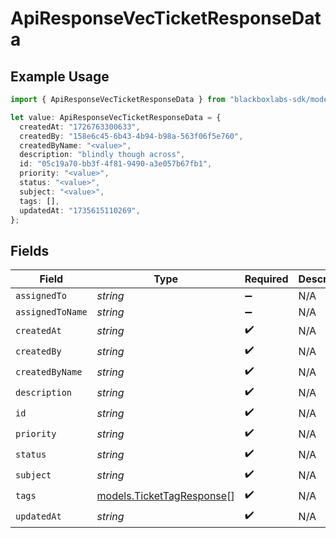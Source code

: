 # ApiResponseVecTicketResponseData

## Example Usage

```typescript
import { ApiResponseVecTicketResponseData } from "blackboxlabs-sdk/models";

let value: ApiResponseVecTicketResponseData = {
  createdAt: "1726763300633",
  createdBy: "158e6c45-6b43-4b94-b98a-563f06f5e760",
  createdByName: "<value>",
  description: "blindly though across",
  id: "05c19a70-bb3f-4f81-9490-a3e057b67fb1",
  priority: "<value>",
  status: "<value>",
  subject: "<value>",
  tags: [],
  updatedAt: "1735615110269",
};
```

## Fields

| Field                                                        | Type                                                         | Required                                                     | Description                                                  |
| ------------------------------------------------------------ | ------------------------------------------------------------ | ------------------------------------------------------------ | ------------------------------------------------------------ |
| `assignedTo`                                                 | *string*                                                     | :heavy_minus_sign:                                           | N/A                                                          |
| `assignedToName`                                             | *string*                                                     | :heavy_minus_sign:                                           | N/A                                                          |
| `createdAt`                                                  | *string*                                                     | :heavy_check_mark:                                           | N/A                                                          |
| `createdBy`                                                  | *string*                                                     | :heavy_check_mark:                                           | N/A                                                          |
| `createdByName`                                              | *string*                                                     | :heavy_check_mark:                                           | N/A                                                          |
| `description`                                                | *string*                                                     | :heavy_check_mark:                                           | N/A                                                          |
| `id`                                                         | *string*                                                     | :heavy_check_mark:                                           | N/A                                                          |
| `priority`                                                   | *string*                                                     | :heavy_check_mark:                                           | N/A                                                          |
| `status`                                                     | *string*                                                     | :heavy_check_mark:                                           | N/A                                                          |
| `subject`                                                    | *string*                                                     | :heavy_check_mark:                                           | N/A                                                          |
| `tags`                                                       | [models.TicketTagResponse](../models/tickettagresponse.md)[] | :heavy_check_mark:                                           | N/A                                                          |
| `updatedAt`                                                  | *string*                                                     | :heavy_check_mark:                                           | N/A                                                          |